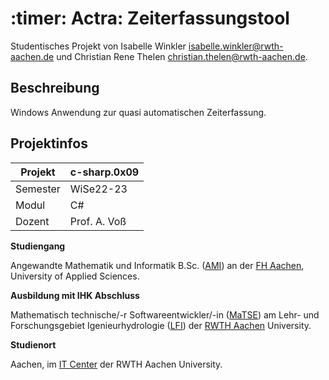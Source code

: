 # :timer: Actra: Zeiterfassungstool

Studentisches Projekt von Isabelle Winkler <isabelle.winkler@rwth-aachen.de> und Christian Rene Thelen <christian.thelen@rwth-aachen.de>.

## Beschreibung
Windows Anwendung zur quasi automatischen Zeiterfassung.

## Projektinfos

| Projekt  | c-sharp.0x09 |
|----------|--------------| 
| Semester | WiSe22-23    |
| Modul    | C#           |
| Dozent   | Prof. A. Voß |

**Studiengang**

Angewandte Mathematik und Informatik B.Sc. ([AMI](https://www.fh-aachen.de/studium/angewandte-mathematik-und-informatik-bsc)) an der [FH Aachen](https://www.fh-aachen.de/), University of Applied Sciences.

**Ausbildung mit IHK Abschluss**

Mathematisch technische/-r Softwareentwickler/-in ([MaTSE](https://www.matse-ausbildung.de/startseite.html)) am Lehr- und Forschungsgebiet Igenieurhydrologie ([LFI](https://lfi.rwth-aachen.de/)) der [RWTH Aachen](https://www.rwth-aachen.de/) University.

**Studienort**

Aachen, im [IT Center](https://www.itc.rwth-aachen.de/cms/IT-Center/Lehre-Ausbildung/~letj/MATSE-Ausbildung) der RWTH Aachen University.


